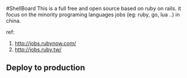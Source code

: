 #ShellBoard 
This is a full free and open source based on ruby on rails. it focus on the minority programing languages jobs (eg: ruby, go, lua ..) in china. 

ref: 

1. http://jobs.rubynow.com/   
2. http://jobs.ruby.tw/   


## Deploy to production


####



